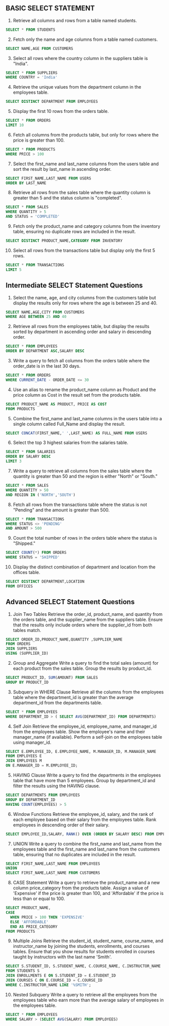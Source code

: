 ## BASIC SELECT STATEMENT

1. Retrieve all columns and rows from a table named students.
```SQL
SELECT * FROM STUDENTS
```

2. Fetch only the name and age columns from a table named customers.
```SQL
SELECT NAME,AGE FROM CUSTOMERS
```

3. Select all rows where the country column in the suppliers table is "India".
```SQL
SELECT * FROM SUPPLIERS
WHERE COUNTRY = 'India'
```

4. Retrieve the unique values from the department column in the employees table.
```SQL
SELECT DISTINCT DEPARTMENT FROM EMPLOYEES
```

5. Display the first 10 rows from the orders table.
```SQL
SELECT * FROM ORDERS
LIMIT 10
```

6. Fetch all columns from the products table, but only for rows where the price is greater than 100.
```SQL
SELECT * FROM PRODUCTS
WHERE PRICE > 100
```

7. Select the first_name and last_name columns from the users table and sort the result by last_name in ascending order.
```SQL
SELECT FIRST_NAME,LAST_NAME FROM USERS
ORDER BY LAST_NAME
```

8. Retrieve all rows from the sales table where the quantity column is greater than 5 and the status column is "completed".
```SQL
SELECT * FROM SALES
WHERE QUANTITY > 5
AND STATUS = 'COMPLETED'
```

9. Fetch only the product_name and category columns from the inventory table, ensuring no duplicate rows are included in the result.
```SQL
SELECT DISTINCT PRODUCT_NAME,CATEGORY FROM INVENTORY
```

10. Select all rows from the transactions table but display only the first 5 rows.
```SQL
SELECT * FROM TRANSACTIONS
LIMIT 5
```

## Intermediate SELECT Statement Questions
1. Select the name, age, and city columns from the customers table but display the results only for rows where the age is between 25 and 40.
```SQL
SELECT NAME,AGE,CITY FROM CUSTOMERS
WHERE AGE BETWEEN 25 AND 40
```
2. Retrieve all rows from the employees table, but display the results sorted by department in ascending order and salary in descending order.
```SQL
SELECT * FROM EMPLOYEES
ORDER BY DEPARTMENT ASC,SALARY DESC
```

3. Write a query to fetch all columns from the orders table where the order_date is in the last 30 days.
```SQL
SELECT * FROM ORDERS
WHERE CURRENT_DATE - ORDER_DATE <= 30
```

4. Use an alias to rename the product_name column as Product and the price column as Cost in the result set from the products table.
```SQL
SELECT PRODUCT_NAME AS PRODUCT, PRICE AS COST
FROM PRODUCTS
```

5. Combine the first_name and last_name columns in the users table into a single column called Full_Name and display the result.
```SQL
SELECT CONCAT(FIRST_NAME,' ',LAST_NAME) AS FULL_NAME FROM USERS
```

6. Select the top 3 highest salaries from the salaries table.
```SQL
SELECT * FROM SALARIES
ORDER BY SALARY DESC
LIMIT 3
```

7. Write a query to retrieve all columns from the sales table where the quantity is greater than 50 and the region is either "North" or "South."
```SQL
SELECT * FROM SALES
WHERE QUANTITY > 50
AND REGION IN ('NORTH','SOUTH')
```

8. Fetch all rows from the transactions table where the status is not "Pending" and the amount is greater than 500.
```SQL
SELECT * FROM TRANSACTIONS 
WHERE STATUS <> 'PENDING'
AND AMOUNT > 500
```

9. Count the total number of rows in the orders table where the status is "Shipped."
```SQL
SELECT COUNT(*) FROM ORDERS
WHERE STATUS = 'SHIPPED'
```

10. Display the distinct combination of department and location from the offices table.
```SQL
SELECT DISTINCT DEPARTMENT,LOCATION
FROM OFFICES
```


## Advanced SELECT Statement Questions
1. Join Two Tables
Retrieve the order_id, product_name, and quantity from the orders table, and the supplier_name from the suppliers table. 
Ensure that the results only include orders where the supplier_id from both tables match.
```SQL
SELECT ORDER_ID,PRODUCT_NAME,QUANTITY ,SUPPLIER_NAME
FROM ORDERS
JOIN SUPPLIERS
USING (SUPPLIER_ID)
```

2. Group and Aggregate
Write a query to find the total sales (amount) for each product from the sales table. Group the results by product_id.
```SQL
SELECT PRODUCT_ID, SUM(AMOUNT) FROM SALES
GROUP BY PRODUCT_ID
```

3. Subquery in WHERE Clause
Retrieve all the columns from the employees table where the department_id is greater than the average department_id from the departments table.
```SQL
SELECT * FROM EMPLOYEES
WHERE DEPARTMENT_ID > ( SELECT AVG(DEPARTMENT_ID) FROM DEPARTMENTS)
```

4. Self Join
Retrieve the employee_id, employee_name, and manager_id from the employees table. 
Show the employee's name and their manager_name (if available). Perform a self-join on the employees table using manager_id.

```SQL
SELECT E.EMPLOYEE_ID, E.EMPLOYEE_NAME, M.MANAGER_ID, M.MANAGER_NAME
FROM EMPLOYEES E
JOIN EMPLOYEES M
ON E.MANAGER_ID = M.EMPLOYEE_ID;
```

5. HAVING Clause
Write a query to find the departments in the employees table that have more than 5 employees. 
Group by department_id and filter the results using the HAVING clause.
```SQL
SELECT DEPARTMENTS FROM EMPLOYEES
GROUP BY DEPARTMENT_ID
HAVING COUNT(EMPLOYEES) > 5
```

6. Window Functions
Retrieve the employee_id, salary, and the rank of each employee based on their salary from the employees table. 
Rank employees in descending order of their salary.
```SQL
SELECT EMPLOYEE_ID,SALARY, RANK() OVER (ORDER BY SALARY DESC) FROM EMPLOYEES
```

7. UNION
Write a query to combine the first_name and last_name from the employees table and the first_name and last_name 
from the customers table, ensuring that no duplicates are included in the result.
```SQL
SELECT FIRST_NAME,LAST_NAME FROM EMPLOYEES
UNION
SELECT FIRST_NAME,LAST_NAME FROM CUSTOMERS
```

8. CASE Statement
Write a query to retrieve the product_name and a new column price_category from the products table. 
Assign a value of 'Expensive' if the price is greater than 100, and 'Affordable' if the price is less than or equal to 100.
```SQL
SELECT PRODUCT_NAME,
CASE
  WHEN PRICE > 100 THEN 'EXPENSIVE'
  ELSE 'AFFORDABLE'
  END AS PRICE_CATEGORY
FROM PRODUCTS
```

9. Multiple Joins
Retrieve the student_id, student_name, course_name, and instructor_name by joining the students, enrollments, and courses tables. 
Ensure that you show results for students enrolled in courses taught by instructors with the last name 'Smith'.
```SQL
SELECT S.STUDENT_ID, S.STUDENT_NAME, C.COURSE_NAME, C.INSTRUCTOR_NAME
FROM STUDENTS S
JOIN ENROLLMENTS E ON S.STUDENT_ID = E.STUDENT_ID
JOIN COURSES C ON E.COURSE_ID = C.COURSE_ID
WHERE C.INSTRUCTOR_NAME LIKE '%SMITH';
```

10. Nested Subquery
Write a query to retrieve all the employees from the employees table who earn more than the average salary of employees in the employees table.

```SQL
SELECT * FROM EMPLOYEES
WHERE SALARY > (SELECT AVG(SALARY) FROM EMPLOYEES)
```

